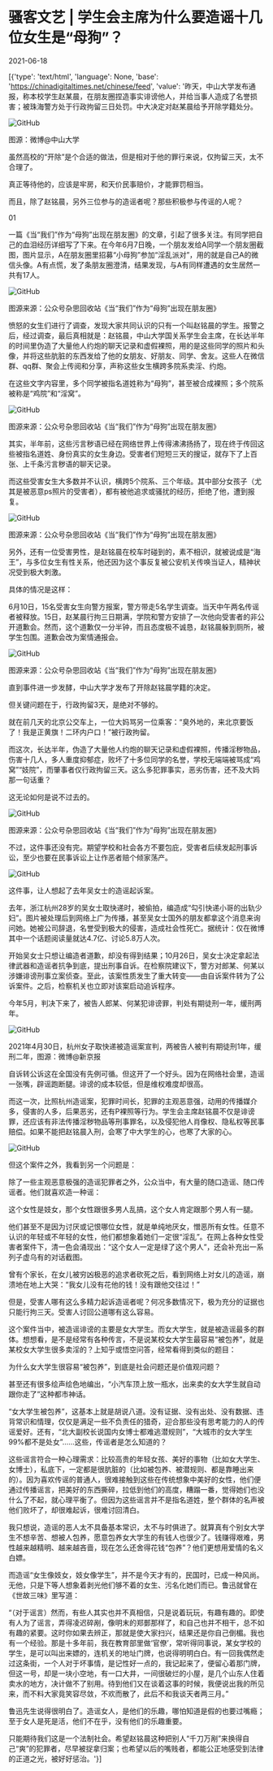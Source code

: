 # 骚客文艺 | 学生会主席为什么要造谣十几位女生是“母狗”？

2021-06-18

[{'type': 'text/html', 'language': None, 'base': 'https://chinadigitaltimes.net/chinese/feed', 'value': '昨天，中山大学发布通报，称本校学生赵某晨，在朋友圈捏造事实诽谤他人，并给当事人造成了名誉损害；被珠海警方处于行政拘留三日处罚。中大决定对赵某晨给予开除学籍处分。

![GitHub](https://chinadigitaltimes.net/chinese/files/2021/06/post-667265-60cc865b4db26.)

图源：微博@中山大学

虽然高校的“开除”是个合适的做法，但是相对于他的罪行来说，仅拘留三天，太不合理了。

真正等待他的，应该是牢房，和天价民事赔价，才能罪罚相当。

而且，除了赵铭晨，另外三位参与的造谣者呢？那些积极参与传谣的人呢？

01

一篇《当“我们”作为“母狗”出现在朋友圈》的文章，引起了很多关注。有同学把自己的血泪经历详细写了下来。在今年6月7日晚，一个朋友发给A同学一个朋友圈截图，图片显示，A在朋友圈里招募“小母狗”参加“淫乱派对”，用的就是自己A的微信头像。A有点慌，发了条朋友圈澄清，结果发现，与A有同样遭遇的女生居然一共有17人。

![GitHub](https://chinadigitaltimes.net/chinese/files/2021/06/post-667265-60cc865da38b2.)

图源来源：公众号杂思回收站《当“我们”作为“母狗”出现在朋友圈》

愤怒的女生们进行了调查，发现大家共同认识的只有一个叫赵铭晨的学生。报警之后，经过调查，最后真相就是：赵铭晨，中山大学国关系学生会主席，在长达半年的时间里伪造了大量他人约炮的聊天记录和虚假裸照，用的是这些同学的照片和头像，并将这些肮脏的东西发给了他的女朋友、好朋友、同学、舍友。这些人在微信群、qq群、聚会上传阅和分享，声称这些女生横跨多院系卖淫、约炮。

在这些文字内容里，多个同学被指名道姓称为“母狗”，甚至被合成裸照；多个院系被称是“鸡院”和“淫窝”。

![GitHub](https://chinadigitaltimes.net/chinese/files/2021/06/post-667265-60cc86603a159.png)

图源来源：公众号杂思回收站《当“我们”作为“母狗”出现在朋友圈》

其实，半年前，这些污言秽语已经在网络世界上传得沸沸扬扬了，现在终于传回这些被指名道姓、身份真实的女生身边。受害者们短短三天的搜证，就存下了上百张、上千条污言秽语的聊天记录。

而这些受害女生大多数并不认识，横跨5个院系、三个年级。其中部分女孩子（尤其是被恶意ps照片的受害者），都有被他追求或骚扰的经历，拒绝了他，遭到报复。

![GitHub](https://chinadigitaltimes.net/chinese/files/2021/06/post-667265-60cc866294b7a.)

图源来源：公众号杂思回收站《当“我们”作为“母狗”出现在朋友圈》

另外，还有一位受害男性，是赵铭晨在校车时碰到的，素不相识，就被说成是“海王”，与多位女生有性关系，他还因为这个事反复被公安机关传唤当证人，精神状况受到极大刺激。

具体的情况是这样：

6月10日，15名受害女生向警方报案，警方带走5名学生调查。当天中午两名传谣者被释放。15日，赵某晨行拘三日期满，学院和警方安排了一次他向受害者的非公开道歉会。然而，这个道歉仅一分半钟，而且态度极不诚恳，赵铭晨躲到厕所，被学生包围。道歉会改为案情通报会。

![GitHub](https://chinadigitaltimes.net/chinese/files/2021/06/post-667265-60cc866530668.png)

图源来源：公众号杂思回收站《当“我们”作为“母狗”出现在朋友圈》

直到事件进一步发酵，中山大学才发布了开除赵铭晨学籍的决定。

但关键问题在于，行政拘留3天，是绝对不够的。

就在前几天的北京公交车上，一位大妈骂另一位乘客：“臭外地的，来北京要饭了！我是正黄旗！二环内户口！”被行政拘留。

而这次，长达半年，伪造了大量他人约炮的聊天记录和虚假裸照，传播淫秽物品，伤害十几人，多人重度抑郁症，败坏了十多位同学的名誉，学校无端端被骂成“鸡窝”“妓院”，而肇事者仅行政拘留三天。这么多犯罪事实，恶劣伤害，还不及大妈那一句话重？

这无论如何是说不过去的。

![GitHub](https://chinadigitaltimes.net/chinese/files/2021/06/post-667265-60cc866840e28.png)

图源来源：公众号杂思回收站《当“我们”作为“母狗”出现在朋友圈》

不过，这件事还没有完。期望学校和社会各方不要包庇，受害者后续发起刑事诉讼，至少也要在民事诉讼上让作恶者赔个倾家荡产。

![GitHub](https://chinadigitaltimes.net/chinese/files/2021/06/post-667265-60cc8669c6e33.)

这件事，让人想起了去年吴女士的造谣起诉案。

去年，浙江杭州28岁的吴女士取快递时，被偷拍，编造成“勾引快递小哥的出轨少妇”。图片被处理后到网络上广为传播，甚至吴女士国外的朋友都拿这个消息来询问她。她被公司辞退，名誉受到极大的侵害，造成社会性死亡。据统计：仅在微博其中一个话题阅读量就达4.7亿、讨论5.8万人次。

开始吴女士只想让编造者道歉，却没有得到结果；10月26日，吴女士决定拿起法律武器和造谣者抗争到底，提出刑事自诉。在检察院建议下，警方对郎某、何某以涉嫌诽谤刑事立案侦查。至此，该案性质发生了重大转变——由自诉案件转为了公诉案件。之后，检察机关也立即对该案启动追诉程序。

今年5月，判决下来了，被告人郎某、何某犯诽谤罪，判处有期徒刑一年，缓刑两年。

![GitHub](https://mmbiz.qpic.cn/mmbiz_jpg/3Xu3qv7UM2R7HICX0p7icwr3JpoqUr7R9cFYE0EsibElNfDlHee8o3EsSTAFnRpN172MibmYqLQENC8XFe1ib6vC4g/640)

2021年4月30日，杭州女子取快递被造谣案宣判，两被告人被判有期徒刑1年，缓刑二年，图源：微博@新京报

自诉转公诉这在全国没有先例可循。但这开了一个好头。因为在网络社会里，造谣一张嘴，辟谣跑断腿。诽谤的成本较低，但是维权难度却很高。

而这一次，比照杭州造谣案，犯罪时间长，犯罪的主观恶意强，动用的传播媒介多，侵害的人多，后果恶劣，还有P裸照等行为。学生会主席赵铭晨不仅是诽谤罪，还应该有非法传播淫秽物品等刑事罪名，以及侵犯他人肖像权、隐私权等民事赔偿。如果不能把赵铭晨入刑，会寒了中大学生的心，也寒了大家的心。

![GitHub](https://mmbiz.qpic.cn/mmbiz_png/3Xu3qv7UM2QMicpN7M1hDBwzXXNSBegibU9o32fkmdlKDlHwxKXF6cayic6lJmdnVmjD00PoetJakWRYqDoBOeJvg/640)

但这个案件之外，我看到另一个问题是：

除了一些主观恶意极强的造谣犯罪者之外，公众当中，有大量的随口造谣、随口传谣者。他们就喜欢造一种谣：

这个女性是妓女，那个女性跟很多男人乱搞，这个女人肯定跟那个男人有一腿。

他们甚至不是因为讨厌或记恨哪位女性，就是单纯地厌女，憎恶所有女性。任意不认识的年轻或不年轻的女性，他们都想象着她们一定很“淫乱”。在网上各种女性受害者案件下，清一色会涌现出：“这个女人一定是绿了这个男人”，还会补充出一系列子虚乌有的对话截图。

曾有个家长，在女儿被穷凶极恶的追求者砍死之后，看到网络上对女儿的造谣，崩溃地在地上大哭：“我女儿没有花他的钱！没有跟他交往过！”

但是，受害人哪有这么多精力起诉造谣者呢？何况多数情况下，极为充分的证据也只能行拘三天。受害人讨回公道哪有这么容易。

这个案件当中，被造谣诽谤的主要是女大学生。而女大学生，就是被造谣最多的群体。想想看，是不是经常有各种传言，不是说某校女大学生最容易“被包养”，就是某校女大学生很多卖淫的？上知乎或悟空问答，经常看得到类似的题目：

为什么女大学生很容易“被包养”，到底是社会问题还是价值观问题？

甚至还有很多绘声绘色地编出，“小汽车顶上放一瓶水，出来卖的女大学生就自动跟你走了”这种都市神话。

“女大学生被包养”，这基本上就是胡说八道。没有证据、没有出处、没有数据、违背常识和情理，仅仅是满足一些不负责任的猎奇，迎合那些没有思考能力的人的传谣爱好。还有，“北大副校长说国内女博士都难逃潜规则”，“大城市的女大学生99%都不是处女”……这些，传谣者是怎么知道的？

这些谣言符合一种心理需求：比较高贵的年轻女孩、美好的事物（比如女大学生、女博士），私底下，一定都是很肮脏的（比如被包养、被潜规则、都是靠睡出来的）。因为喜欢传谣的普通人，很难接触到这些在传统想象中美好的女性，他们便通过传播谣言，把美好的东西撕碎，拉低到他们的高度，糟蹋一番，觉得她们也没什么了不起，就心理平衡了。但因为这些谣言并不是指名道姓，整个群体的名声被他们败坏了，却很难起诉，很难讨回清白。

我只想说，造谣的恶人太不具备基本常识，太不与时俱进了。就算真有个别女大学生不想辛苦、想被人包养，愿意包养女大学生的有钱人也很少了。钱赚得艰难，男性越来越精明、越来越吝啬，现在怎么还舍得花钱“包养”？他们更想用爱情的名义白嫖。

而造谣“女生像妓女，妓女像学生”，并不是今天才有的，民国时，已成一种风尚。无他，只是下等人想象着剥光他们够不着的女生、污名化她们而已。鲁迅就曾在《世故三味》里写道：

“（对于谣言）然而，有些人其实也并不真相信，只是说着玩玩，有趣有趣的。即使有人为了谣言，弄得凌迟碎剐，像明末的郑鄤那样了，和自己也并不相干，总不如有趣的紧要。这时你如果去辨正，那就是使大家扫兴，结果还是你自己倒楣。我也有一个经验。那是十多年前，我在教育部里做‘官僚’，常听得同事说，某女学校的学生，是可以叫出来嫖的，连机关的地址门牌，也说得明明白白。有一回我偶然走过这条街，一个人对于坏事情，是记性好一点的，我记起来了，便留心着那门牌，但这一号，却是一块小空地，有一口大井，一间很破烂的小屋，是几个山东人住着卖水的地方，决计做不了别用。待到他们又在谈着这事的时候，我便说出我的所见来，而不料大家竟笑容尽敛，不欢而散了，此后不和我谈天者两三月。”

鲁迅先生说得很明白了。造谣女人，是他们的乐趣，哪怕知道是假的也要过嘴瘾；至于女人是死是活，他们不在乎，没有他们的乐趣重要。

只能期待我们这是一个法制社会。希望赵铭晨这种把别人“千刀万剐”来换得自己“爽”的犯罪者，尽早被捉拿归案；也希望以后的嘴贱者，都能公正地感受到法律的正道之光，被好好惩治。'}]